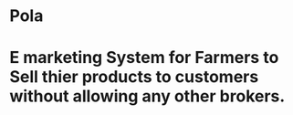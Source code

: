 # Pola
# E marketing System for Farmers to Sell thier products to customers without allowing any other brokers.
